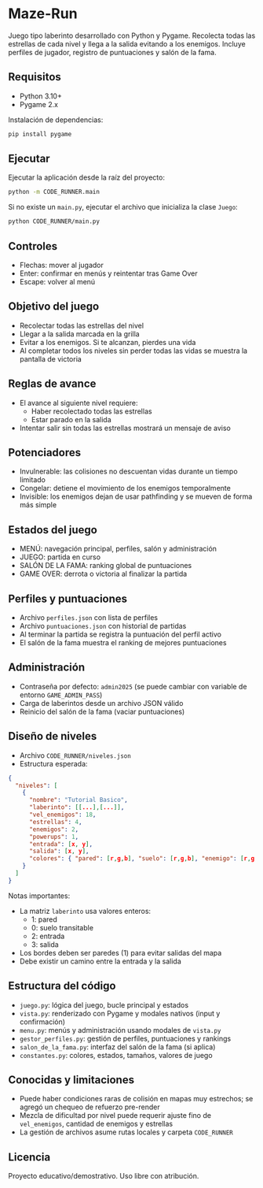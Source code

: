 # Maze-Run

Juego tipo laberinto desarrollado con Python y Pygame. Recolecta todas las estrellas de cada nivel y llega a la salida evitando a los enemigos. Incluye perfiles de jugador, registro de puntuaciones y salón de la fama.

## Requisitos
- Python 3.10+
- Pygame 2.x

Instalación de dependencias:

```bash
pip install pygame
```

## Ejecutar

Ejecutar la aplicación desde la raíz del proyecto:

```bash
python -m CODE_RUNNER.main
```

Si no existe un `main.py`, ejecutar el archivo que inicializa la clase `Juego`:

```bash
python CODE_RUNNER/main.py
```

## Controles
- Flechas: mover al jugador
- Enter: confirmar en menús y reintentar tras Game Over
- Escape: volver al menú

## Objetivo del juego
- Recolectar todas las estrellas del nivel
- Llegar a la salida marcada en la grilla
- Evitar a los enemigos. Si te alcanzan, pierdes una vida
- Al completar todos los niveles sin perder todas las vidas se muestra la pantalla de victoria

## Reglas de avance
- El avance al siguiente nivel requiere:
  - Haber recolectado todas las estrellas
  - Estar parado en la salida
- Intentar salir sin todas las estrellas mostrará un mensaje de aviso

## Potenciadores
- Invulnerable: las colisiones no descuentan vidas durante un tiempo limitado
- Congelar: detiene el movimiento de los enemigos temporalmente
- Invisible: los enemigos dejan de usar pathfinding y se mueven de forma más simple

## Estados del juego
- MENÚ: navegación principal, perfiles, salón y administración
- JUEGO: partida en curso
- SALÓN DE LA FAMA: ranking global de puntuaciones
- GAME OVER: derrota o victoria al finalizar la partida

## Perfiles y puntuaciones
- Archivo `perfiles.json` con lista de perfiles
- Archivo `puntuaciones.json` con historial de partidas
- Al terminar la partida se registra la puntuación del perfil activo
- El salón de la fama muestra el ranking de mejores puntuaciones

## Administración
- Contraseña por defecto: `admin2025` (se puede cambiar con variable de entorno `GAME_ADMIN_PASS`)
- Carga de laberintos desde un archivo JSON válido
- Reinicio del salón de la fama (vaciar puntuaciones)

## Diseño de niveles
- Archivo `CODE_RUNNER/niveles.json`
- Estructura esperada:

```json
{
  "niveles": [
    {
      "nombre": "Tutorial Basico",
      "laberinto": [[...],[...]],
      "vel_enemigos": 18,
      "estrellas": 4,
      "enemigos": 2,
      "powerups": 1,
      "entrada": [x, y],
      "salida": [x, y],
      "colores": { "pared": [r,g,b], "suelo": [r,g,b], "enemigo": [r,g,b] }
    }
  ]
}
```

Notas importantes:
- La matriz `laberinto` usa valores enteros:
  - 1: pared
  - 0: suelo transitable
  - 2: entrada
  - 3: salida
- Los bordes deben ser paredes (1) para evitar salidas del mapa
- Debe existir un camino entre la entrada y la salida

## Estructura del código
- `juego.py`: lógica del juego, bucle principal y estados
- `vista.py`: renderizado con Pygame y modales nativos (input y confirmación)
- `menu.py`: menús y administración usando modales de `vista.py`
- `gestor_perfiles.py`: gestión de perfiles, puntuaciones y rankings
- `salon_de_la_fama.py`: interfaz del salón de la fama (si aplica)
- `constantes.py`: colores, estados, tamaños, valores de juego

## Conocidas y limitaciones
- Puede haber condiciones raras de colisión en mapas muy estrechos; se agregó un chequeo de refuerzo pre-render
- Mezcla de dificultad por nivel puede requerir ajuste fino de `vel_enemigos`, cantidad de enemigos y estrellas
- La gestión de archivos asume rutas locales y carpeta `CODE_RUNNER`

## Licencia
Proyecto educativo/demostrativo. Uso libre con atribución.
